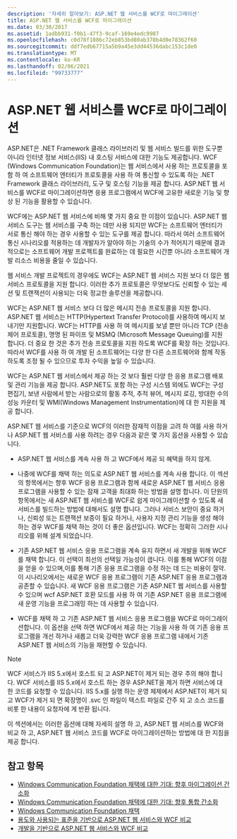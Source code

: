 ```yaml
---
description: '자세히 알아보기: ASP.NET 웹 서비스를 WCF로 마이그레이션'
title: ASP.NET 웹 서비스를 WCF로 마이그레이션
ms.date: 03/30/2017
ms.assetid: 1adbb931-f0b1-47f3-9caf-169e4edc9907
ms.openlocfilehash: c0d78f1086c72eb853bd80ab378b4d0e78362f60
ms.sourcegitcommit: ddf7edb67715a5b9a45e3dd44536dabc153c1de0
ms.translationtype: MT
ms.contentlocale: ko-KR
ms.lasthandoff: 02/06/2021
ms.locfileid: "99733777"
---
```

# <a name="migrating-aspnet-web-services-to-wcf"></a>ASP.NET 웹 서비스를 WCF로 마이그레이션

ASP.NET은 .NET Framework 클래스 라이브러리 및 웹 서비스 빌드를 위한 도구뿐 아니라 인터넷 정보 서비스(IIS) 내 호스팅 서비스에 대한 기능도 제공합니다. WCF (Windows Communication Foundation)는 웹 서비스에서 사용 하는 프로토콜을 포함 하 여 소프트웨어 엔터티가 프로토콜을 사용 하 여 통신할 수 있도록 하는 .NET Framework 클래스 라이브러리, 도구 및 호스팅 기능을 제공 합니다.  ASP.NET 웹 서비스를 WCF로 마이그레이션하면 응용 프로그램에서 WCF에 고유한 새로운 기능 및 향상 된 기능을 활용할 수 있습니다.  
  
 WCF에는 ASP.NET 웹 서비스에 비해 몇 가지 중요 한 이점이 있습니다. ASP.NET 웹 서비스 도구는 웹 서비스를 구축 하는 데만 사용 되지만 WCF는 소프트웨어 엔터티가 서로 통신 해야 하는 경우 사용할 수 있는 도구를 제공 합니다. 따라서 여러 소프트웨어 통신 시나리오를 적용하는 데 개발자가 알아야 하는 기술의 수가 적어지기 때문에 결과적으로는 소프트웨어 개발 프로젝트를 완료하는 데 필요한 시간뿐 아니라 소프트웨어 개발 리소스 비용을 줄일 수 있습니다.  
  
 웹 서비스 개발 프로젝트의 경우에도 WCF는 ASP.NET 웹 서비스 지원 보다 더 많은 웹 서비스 프로토콜을 지원 합니다. 이러한 추가 프로토콜은 무엇보다도 신뢰할 수 있는 세션 및 트랜잭션이 사용되는 더욱 정교한 솔루션을 제공합니다.  
  
 WCF는 ASP.NET 웹 서비스 보다 더 많은 메시지 전송 프로토콜을 지원 합니다. ASP.NET 웹 서비스는 HTTP(Hypertext Transfer Protocol)를 사용하여 메시지 보내기만 지원합니다. WCF는 HTTP를 사용 하 여 메시지를 보낼 뿐만 아니라 TCP (전송 제어 프로토콜), 명명 된 파이프 및 MSMQ (Microsoft Message Queuing)를 지원 합니다. 더 중요 한 것은 추가 전송 프로토콜을 지원 하도록 WCF를 확장 하는 것입니다. 따라서 WCF를 사용 하 여 개발 된 소프트웨어는 다양 한 다른 소프트웨어와 함께 작동 하도록 조정 될 수 있으므로 투자 수익을 높일 수 있습니다.  
  
 WCF는 ASP.NET 웹 서비스에서 제공 하는 것 보다 훨씬 다양 한 응용 프로그램 배포 및 관리 기능을 제공 합니다. ASP.NET도 포함 하는 구성 시스템 외에도 WCF는 구성 편집기, 보낸 사람에서 받는 사람으로의 활동 추적, 추적 뷰어, 메시지 로깅, 방대한 수의 성능 카운터 및 WMI(Windows Management Instrumentation)에 대 한 지원을 제공 합니다.  
  
 ASP.NET 웹 서비스를 기준으로 WCF의 이러한 잠재적 이점을 고려 하 여를 사용 하거나 ASP.NET 웹 서비스를 사용 하려는 경우 다음과 같은 몇 가지 옵션을 사용할 수 있습니다.  
  
- ASP.NET 웹 서비스를 계속 사용 하 고 WCF에서 제공 되 혜택을 하지 않게.  
  
- 나중에 WCF를 채택 하는 의도로 ASP.NET 웹 서비스를 계속 사용 합니다. 이 섹션의 항목에서는 향후 WCF 응용 프로그램과 함께 새로운 ASP.NET 웹 서비스 응용 프로그램을 사용할 수 있는 잠재 고객을 최대화 하는 방법을 설명 합니다. 이 단원의 항목에서는 새 ASP.NET 웹 서비스를 WCF로 쉽게 마이그레이션할 수 있도록 새 서비스를 빌드하는 방법에 대해서도 설명 합니다. 그러나 서비스 보안이 중요 하거나, 신뢰성 또는 트랜잭션 보증이 필요 하거나, 사용자 지정 관리 기능을 생성 해야 하는 경우 WCF를 채택 하는 것이 더 좋은 옵션입니다. WCF는 정확히 그러한 시나리오를 위해 설계 되었습니다.  
  
- 기존 ASP.NET 웹 서비스 응용 프로그램을 계속 유지 하면서 새 개발을 위해 WCF를 채택 합니다. 이 선택이 최선의 선택일 가능성이 큽니다. 이를 통해 WCF의 이점을 얻을 수 있으며,이를 통해 기존 응용 프로그램을 수정 하는 데 드는 비용이 절약. 이 시나리오에서는 새로운 WCF 응용 프로그램이 기존 ASP.NET 응용 프로그램과 공존할 수 있습니다. 새 WCF 응용 프로그램은 기존 ASP.NET 웹 서비스를 사용할 수 있으며 wcf ASP.NET 호환 모드를 사용 하 여 기존 ASP.NET 응용 프로그램에 새 운영 기능을 프로그래밍 하는 데 사용할 수 있습니다.  
  
- WCF를 채택 하 고 기존 ASP.NET 웹 서비스 응용 프로그램을 WCF로 마이그레이션합니다. 이 옵션을 선택 하면 WCF에서 제공 하는 기능을 사용 하 여 기존 응용 프로그램을 개선 하거나 새롭고 더욱 강력한 WCF 응용 프로그램 내에서 기존 ASP.NET 웹 서비스의 기능을 재현할 수 있습니다.  
  
> [!NOTE]
> WCF 서비스가 IIS 5.x에서 호스트 되 고 ASP.NET이 제거 되는 경우 주의 해야 합니다. WCF 서비스를 IIS 5.x에서 호스트 하는 경우 ASP.NET을 제거 하면 서비스에 대 한 코드를 요청할 수 있습니다. IIS 5.x를 실행 하는 운영 체제에서 ASP.NET이 제거 되 고 WCF가 제거 되 면 확장명이 .svc 인 파일이 텍스트 파일로 간주 되 고 소스 코드를 비롯 한 내용이 요청자에 게 반환 됩니다.  
  
 이 섹션에서는 이러한 옵션에 대해 자세히 설명 하 고, ASP.NET 웹 서비스를 WCF와 비교 하 고, ASP.NET 웹 서비스 코드를 WCF로 마이그레이션하는 방법에 대 한 지침을 제공 합니다.  
  
## <a name="see-also"></a>참고 항목

- [Windows Communication Foundation 채택에 대한 기대: 향후 마이그레이션 간소화](anticipating-adopting-wcf-migration.md)
- [Windows Communication Foundation 채택에 대한 기대: 향후 통합 간소화](anticipating-adopting-the-wcf-easing-future-integration.md)
- [Windows Communication Foundation 채택](adopting-wcf.md)
- [용도와 사용되는 표준을 기반으로 ASP.NET 웹 서비스와 WCF 비교](comparing-aspnet-web-services-to-wcf-based-on-purpose-and-standards-used.md)
- [개발을 기반으로 ASP.NET 웹 서비스와 WCF 비교](comparing-aspnet-web-services-to-wcf-based-on-development.md)
